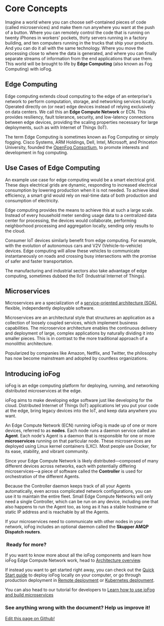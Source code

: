 # Core Concepts

Imagine a world where you can choose self-contained pieces of code (called microservices) and make them run anywhere you want at the push of a button. Where you can remotely control the code that is running on twenty iPhones in workers' pockets, thirty servers running in a factory building, and ten computers running in the trucks that ship your products. And you can do it all with the same technology. Where you move the processing close to where the data is generated, and where you can finally separate streams of information from the end applications that use them. This world will be brought to life by **Edge Computing** (also known as Fog Computing) with ioFog.

## Edge Computing

Edge computing extends cloud computing to the edge of an enterprise's network to perform computation, storage, and networking services locally. Operated directly on (or near) edge devices instead of relying exclusively on data centers. We call this an **Edge Compute Network** or ECN. This provides resiliency, fault tolerance, security, and low-latency connections between edge devices, providing the scaling properties necessary for large deployments, such as with Internet of Things (IoT).

The term Edge Computing is sometimes known as Fog Computing or simply fogging. Cisco Systems, ARM Holdings, Dell, Intel, Microsoft, and Princeton University, founded the [OpenFog Consortium](https://www.openfogconsortium.org/), to promote interests and development in fog computing.

## Use Cases of Edge Computing

An example use case for edge computing would be a smart electrical grid. These days electrical grids are dynamic, responding to increased electrical consumption by lowering production when it is not needed. To achieve ideal efficiency, a smart grid would rely on real-time data of both production and consumption of electricity.

Edge computing provides the means to achieve this at such a large scale. Instead of every household meter sending usage data to a centralized data center for processing, the devices would collaborate, performing neighborhood processing and aggregation locally, sending only results to the cloud.

Consumer IoT devices similarly benefit from edge computing. For example, with the evolution of autonomous cars and V2V (Vehicle-to-vehicle) devices. Edge computing will allow these vehicles to communicate instantaneously on roads and crossing busy intersections with the promise of safer and faster transportation.

The manufacturing and industrial sectors also take advantage of edge computing, sometimes dubbed the IIoT (Industrial Internet of Things).

## Microservices

Microservices are a specialization of a [service-oriented architecture (SOA)](https://wikipedia.org/wiki/Service-oriented_architecture), flexible, independently deployable software.

Microservices are an architectural style that structures an application as a collection of loosely coupled services, which implement business capabilities. The microservice architecture enables the continuous delivery and deployment of large, complex applications by naturally dividing it into smaller pieces. This is in contrast to the more traditional approach of a monolithic architecture.

Popularized by companies like Amazon, Netflix, and Twitter, the philosophy has now become mainstream and adopted by countless organizations.

## Introducing ioFog

ioFog is an edge computing platform for deploying, running, and networking distributed microservices at the edge.

ioFog aims to make developing edge software just like developing for the cloud. Distributed Internet of Things (IoT) applications let you put your code at the edge, bring legacy devices into the IoT, and keep data anywhere you want.

An Edge Compute Network (ECN) running ioFog is made up of one or more devices, referred to as **nodes**. Each node runs a daemon service called an **Agent**. Each node's Agent is a daemon that is responsible for one or more **microservices** running on that particular node. These microservices are deployed using Linux kernel containers (LXC). Most people use Docker, for its ease, stability, and vibrant community.

Since your Edge Compute Network is likely distributed—composed of many different devices across networks, each with potentially differing microservices—a piece of software called the **Controller** is used for orchestration of the different Agents.

Because the Controller daemon keeps track of all your Agents automatically, even across complicated network configurations, you can use it to maintain the entire fleet. Small Edge Compute Networks will only need a single Controller, which can be run on any device, including one that also happens to run the Agent too, as long as it has a stable hostname or static IP address and is reachable by all the Agents.

If your microservices need to communicate with other nodes in your network, ioFog includes an optional daemon called the **Skupper AMQP Dispatch routers**.

<aside class="notifications note">
  <h3><img src="/images/icos/ico-note.svg" alt=""> Ready for more?</h3>
  <p>If you want to know more about all the ioFog components and learn how ioFog Edge Compute Network work, head to <a href="architecture.html">Architecture overview</a>.</p>
  <p>If instead you want to get started right away, you can check out the <a href="quick-start-local.html">Quick Start guide</a> to deploy ioFog locally on your computer, or go through production deployment in <a href="../platform-deployment/introduction.html">Remote deployment</a> or <a href="../platform-deployment/kubernetes-prepare-cluster.html">Kubernetes deployment</a>.</p>
  <p>You can also head to our tutorial for developers to <a href="../tutorial/introduction.html">Learn how to use ioFog and build microservices</a></p>
</aside>

<aside class="notifications contribute">
  <h3><img src="/images/icos/ico-github.svg" alt="">See anything wrong with the document? Help us improve it!</h3>
  <a href="https://github.com/eclipse-iofog/iofog.org/edit/develop/content/docs/3.0/getting-started/core-concepts.md"
    target="_blank">
    <p>Edit this page on Github!</p>
  </a>
</aside>
